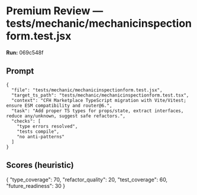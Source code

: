 # Premium Review — tests/mechanic/mechanicinspectionform.test.jsx

**Run:** 069c548f

## Prompt

```
{
  "file": "tests/mechanic/mechanicinspectionform.test.jsx",
  "target_ts_path": "tests/mechanic/mechanicinspectionform.test.tsx",
  "context": "CFH Marketplace TypeScript migration with Vite/Vitest; ensure ESM compatibility and router@6.",
  "task": "Add proper TS types for props/state, extract interfaces, reduce any/unknown, suggest safe refactors.",
  "checks": [
    "type errors resolved",
    "tests compile",
    "no anti-patterns"
  ]
}
```

## Scores (heuristic)

{
  "type_coverage": 70,
  "refactor_quality": 20,
  "test_coverage": 60,
  "future_readiness": 30
}
